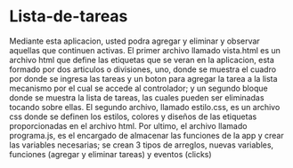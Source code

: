 # Lista-de-tareas
Mediante esta aplicacion, usted podra agregar y eliminar y observar aquellas que continuen activas.
El primer archivo llamado vista.html es un archivo html que define las etiquetas que se veran en la aplicacion, esta formado por dos articulos o divisiones, uno, donde se muestra el cuadro por donde se ingresa las tareas y un boton para agregar la tarea a la lista mecanismo por el cual se accede al controlador; y un segundo bloque donde se muestra la lista de tareas, las cuales pueden ser eliminadas tocando sobre ellas.
El segundo archivo, llamado estilo.css, es un archivo css donde se definen los estilos, colores y diseños de las etiquetas proporcionadas en el archivo html.
Por ultimo, el archivo llamado programa.js, es el encargado de almacenar las funciones de la app y crear las variables necesarias; se crean 3 tipos de arreglos, nuevas variables, funciones (agregar y eliminar tareas) y eventos (clicks)
